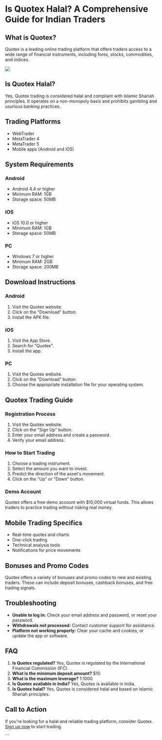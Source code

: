 # Is Quotex Halal? A Comprehensive Guide for Indian Traders

## What is Quotex?

Quotex is a leading online trading platform that offers traders access
to a wide range of financial instruments, including forex, stocks,
commodities, and indices.

[![](https://static.quotex.io/files/4_en/300_250.jpg)](https://traff.sbs/brokerqxlid)

## Is Quotex Halal?

Yes, Quotex trading is considered halal and compliant with Islamic
Shariah principles. It operates on a non-monopoly basis and prohibits
gambling and usurious banking practices.

## Trading Platforms

-   WebTrader
-   MetaTrader 4
-   MetaTrader 5
-   Mobile apps (Android and iOS)

## System Requirements

### Android

-   Android 4.4 or higher
-   Minimum RAM: 1GB
-   Storage space: 50MB

### iOS

-   iOS 10.0 or higher
-   Minimum RAM: 1GB
-   Storage space: 50MB

### PC

-   Windows 7 or higher
-   Minimum RAM: 2GB
-   Storage space: 200MB

## Download Instructions

### Android

1.  Visit the Quotex website.
2.  Click on the "Download" button.
3.  Install the APK file.

### iOS

1.  Visit the App Store.
2.  Search for "Quotex".
3.  Install the app.

### PC

1.  Visit the Quotex website.
2.  Click on the "Download" button.
3.  Choose the appropriate installation file for your operating system.

## Quotex Trading Guide

### Registration Process

1.  Visit the Quotex website.
2.  Click on the "Sign Up" button.
3.  Enter your email address and create a password.
4.  Verify your email address.

### How to Start Trading

1.  Choose a trading instrument.
2.  Select the amount you want to invest.
3.  Predict the direction of the asset\'s movement.
4.  Click on the "Up" or "Down" button.

### Demo Account

Quotex offers a free demo account with \$10,000 virtual funds. This
allows traders to practice trading without risking real money.

## Mobile Trading Specifics

-   Real-time quotes and charts
-   One-click trading
-   Technical analysis tools
-   Notifications for price movements

## Bonuses and Promo Codes

Quotex offers a variety of bonuses and promo codes to new and existing
traders. These can include deposit bonuses, cashback bonuses, and free
trading signals.

## Troubleshooting

-   **Unable to log in:** Check your email address and password, or
    reset your password.
-   **Withdrawals not processed:** Contact customer support for
    assistance.
-   **Platform not working properly:** Clear your cache and cookies, or
    update the app or software.

## FAQ

1.  **Is Quotex regulated?** Yes, Quotex is regulated by the
    International Financial Commission (IFC).
2.  **What is the minimum deposit amount?** \$10
3.  **What is the maximum leverage?** 1:1000
4.  **Is Quotex available in India?** Yes, Quotex is available in India.
5.  **Is Quotex halal?** Yes, Quotex is considered halal and based on
    Islamic Shariah principles.

## Call to Action

If you\'re looking for a halal and reliable trading platform, consider
Quotex. [Sign up
now](\%22https://broker-qx.pro/sign-up/?lid=1102511\%22) to start
trading.

\`\`\`

